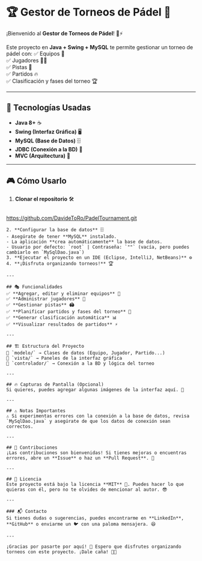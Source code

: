 # 🏆 Gestor de Torneos de Pádel 🎾

¡Bienvenido al **Gestor de Torneos de Pádel**! 🏓⚡

Este proyecto en **Java + Swing + MySQL** te permite gestionar un torneo de pádel con:
✅ Equipos 👥  
✅ Jugadores 🏃‍♂️  
✅ Pistas 🎾  
✅ Partidos 🔥  
✅ Clasificación y fases del torneo 🏆  

---

## 🚀 Tecnologías Usadas
- **Java 8+** ☕
- **Swing (Interfaz Gráfica)** 🖥️
- **MySQL (Base de Datos)** 🗄️
- **JDBC (Conexión a la BD)** 🔗
- **MVC (Arquitectura)** 📂

---

## 🎮 Cómo Usarlo
1. **Clonar el repositorio** 🛠️
   ```bash
https://github.com/DavideToRo/PadelTournament.git
   ```
2. **Configurar la base de datos** 🗄️
   - Asegúrate de tener **MySQL** instalado.
   - La aplicación **crea automáticamente** la base de datos.
   - Usuario por defecto: `root` | Contraseña: `""` (vacía, pero puedes cambiarlo en `MySqlDao.java`)
3. **Ejecutar el proyecto en un IDE (Eclipse, IntelliJ, NetBeans)** ⚙️
4. **¡Disfruta organizando torneos!** 🏆

---

## 🎭 Funcionalidades
✅ **Agregar, editar y eliminar equipos** 🏅  
✅ **Administrar jugadores** 👕  
✅ **Gestionar pistas** 🏟️  
✅ **Planificar partidos y fases del torneo** 📅  
✅ **Generar clasificación automática** 📊  
✅ **Visualizar resultados de partidos** ⚡  

---

## 🏗️ Estructura del Proyecto
📂 `modelo/` → Clases de datos (Equipo, Jugador, Partido...)  
📂 `vista/` → Paneles de la interfaz gráfica  
📂 `controlador/` → Conexión a la BD y lógica del torneo  

---

## 🔥 Capturas de Pantalla (Opcional)
Si quieres, puedes agregar algunas imágenes de la interfaz aquí. 📸

---

## ⚠️ Notas Importantes
⚠️ Si experimentas errores con la conexión a la base de datos, revisa `MySqlDao.java` y asegúrate de que los datos de conexión sean correctos.

---

## 🤝 Contribuciones
¡Las contribuciones son bienvenidas! Si tienes mejoras o encuentras errores, abre un **Issue** o haz un **Pull Request**. 🚀

---

## 📜 Licencia
Este proyecto está bajo la licencia **MIT** 📝. Puedes hacer lo que quieras con él, pero no te olvides de mencionar al autor. 😎

---

### 📬 Contacto
Si tienes dudas o sugerencias, puedes encontrarme en **LinkedIn**, **GitHub** o enviarme un 🐦 con una paloma mensajera. 😆

---

¡Gracias por pasarte por aquí! 🌟 Espero que disfrutes organizando torneos con este proyecto. ¡Dale caña! 🎾💪

